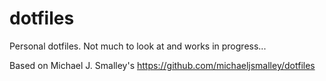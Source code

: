 dotfiles
========

Personal dotfiles. Not much to look at and works in progress...

Based on Michael J. Smalley's https://github.com/michaeljsmalley/dotfiles

